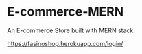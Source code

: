 # E-commerce-MERN
An E-commerce Store built with MERN stack.


https://fasinoshop.herokuapp.com/login/
